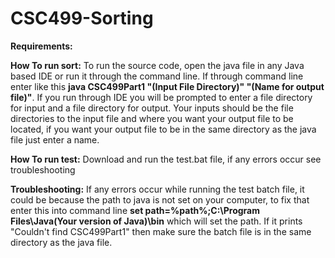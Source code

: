 # CSC499-Sorting

**Requirements:**


**How To run sort:**
To run the source code, open the java file in any Java based IDE or run it through the command line. If through command line enter like this **java CSC499Part1 "(Input File Directory)" "(Name for output file)"**. If you run through IDE you will be prompted to enter a file directory for input and a file directory for output. Your inputs should be the file directories to the input file and where you want your output file to be located, if you want your output file to be in the same directory as the java file just enter a name.

**How To run test:**
Download and run the test.bat file, if any errors occur see troubleshooting

**Troubleshooting:**
If any errors occur while running the test batch file, it could be because the path to java is not set on your computer, to fix that enter this into command line **set path=%path%;C:\Program Files\Java\(Your version of Java)\bin** which will set the path. If it prints "Couldn't find CSC499Part1" then make sure the batch file is in the same directory as the java file.
